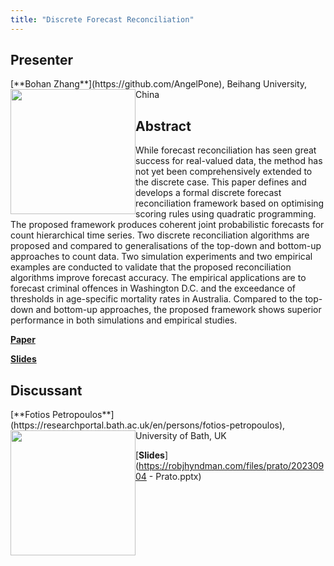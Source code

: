 ```yaml
---
title: "Discrete Forecast Reconciliation"
---
```


## Presenter

<div class = "figure">
[**Bohan Zhang**](https://github.com/AngelPone), Beihang University, China
<img src="/img/bohan.png"  width=200px height=200px style="float:left">
</div>

## Abstract

While forecast reconciliation has seen great success for real-valued data, the method has not yet been comprehensively extended to the discrete case. This paper defines and develops a formal discrete forecast reconciliation framework based on optimising scoring rules using quadratic programming. The proposed framework produces coherent joint probabilistic forecasts for count hierarchical time series. Two discrete reconciliation algorithms are proposed and compared to generalisations of the top-down and bottom-up approaches to count data. Two simulation experiments and two empirical examples are conducted to validate that the proposed reconciliation algorithms improve forecast accuracy. The empirical applications are to forecast criminal offences in Washington D.C. and the exceedance of thresholds in age-specific mortality rates in Australia. Compared to the top-down and bottom-up approaches, the proposed framework shows superior performance in both simulations and empirical studies.

[**Paper**](https://arxiv.org/abs/2305.18809)

[**Slides**](https://robjhyndman.com/files/prato/pratoworkshop-bohan.pdf)

## Discussant

<div class = "figure">
[**Fotios Petropoulos**](https://researchportal.bath.ac.uk/en/persons/fotios-petropoulos), University of Bath, UK
<img src=/img/fotios.png  width=200px height=200px style="float:left">
</div>

[**Slides**](https://robjhyndman.com/files/prato/20230904 - Prato.pptx)
